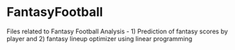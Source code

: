 # FantasyFootball
Files related to Fantasy Football Analysis - 1) Prediction of fantasy scores by player and 2) fantasy lineup optimizer using linear programming
